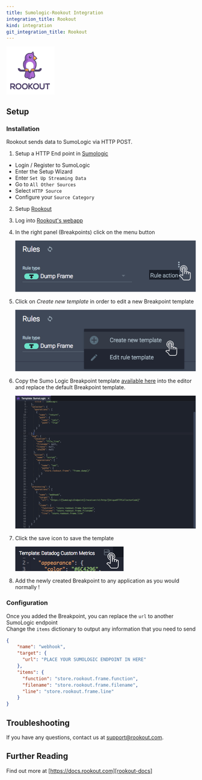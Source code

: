 ```yaml
---
title: Sumologic-Rookout Integration
integration_title: Rookout
kind: integration
git_integration_title: Rookout
---
```


![logo][rookout-image]

## Setup

### Installation

Rookout sends data to SumoLogic via HTTP POST.

1. Setup a HTTP End point in [Sumologic][sumo-logic-url]
- Login / Register to SumoLogic
- Enter the Setup Wizard
- Enter `Set Up Streaming Data`
- Go to `All Other Sources`
- Select `HTTP Source`
- Configure your `Source Category`

2. Setup [Rookout][rookout-url]

3. Log into [Rookout's webapp][rookout-app-url]

1. In the right panel (Breakpoints) click on the menu button

    ![Breakpoint actions menu](screenshots/click_rule_action.png)

1. Click on *Create new template* in order to edit a new Breakpoint template

    ![Create new template button](screenshots/click_new_template.png)

1. Copy the Sumo Logic Breakpoint template [available here](rule-template.json) into the editor and replace the default Breakpoint template.

    ![SumoLogic Custom Metric Breakpoint template](screenshots/sumologic_template.png)

1. Click the save icon to save the template

    ![Click Save Icon](screenshots/click_save.png)

1. Add the newly created Breakpoint to any application as you would normally !

### Configuration

Once you added the Breakpoint, you can replace the `url` to another SumoLogic endpoint   
Change the `items` dictionary to output any information that you need to send

```json
{
    "name": "webhook",
    "target": {
      "url": "PLACE YOUR SUMOLOGIC ENDPOINT IN HERE"
    },
    "items": {
      "function": "store.rookout.frame.function",
      "filename": "store.rookout.frame.filename",
      "line": "store.rookout.frame.line"
    }
}
```

## Troubleshooting
If you have any questions, contact us at support@rookout.com.

## Further Reading
Find out more at [https://docs.rookout.com][rookout-docs]

[rookout-image]: logos/avatars-bot.png
[rookout-url]: https://docs.rookout.com/docs/getting-started.html
[rookout-docs]: https://docs.rookout.com/
[rookout-app-url]: https://app.rookout.com
[sumo-logic-url]: https://www.sumologic.com/